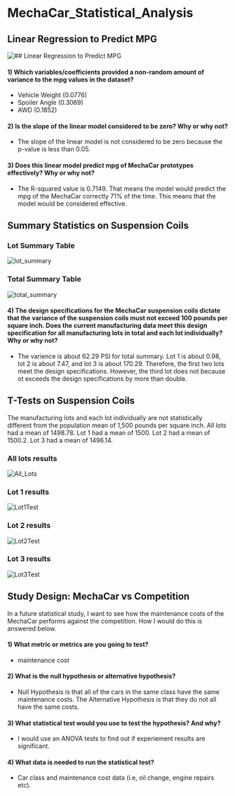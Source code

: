 # MechaCar_Statistical_Analysis

## Linear Regression to Predict MPG

![## Linear Regression to Predict MPG](https://user-images.githubusercontent.com/107209737/190477429-a5b830a1-a565-407b-933f-2a78e1f312f4.png)

#### 1) Which variables/coefficients provided a non-random amount of variance to the mpg values in the dataset?
- Vehicle Weight (0.0776)
- Spoiler Angle (0.3069)
- AWD (0.1852)
#### 2) Is the slope of the linear model considered to be zero? Why or why not?
- The slope of the linear model is not considered to be zero because the p-value is less than 0.05.
#### 3) Does this linear model predict mpg of MechaCar prototypes effectively? Why or why not?
- The R-squared value is 0.7149. That means the model would predict the mpg of the MechaCar correctly 71% of the time. This means that the             model would be considered effective.

## Summary Statistics on Suspension Coils
### Lot Summary Table
![lot_summary](https://user-images.githubusercontent.com/107209737/190483643-d72c9107-b6da-474c-b2e8-ef46a3eb9848.png)

### Total Summary Table
![total_summary](https://user-images.githubusercontent.com/107209737/190483654-ed8d333c-9708-4e83-b845-3713851f026f.png)

#### 4) The design specifications for the MechaCar suspension coils dictate that the variance of the suspension coils must not exceed 100 pounds per square inch. Does the current manufacturing data meet this design specification for all manufacturing lots in total and each lot individually? Why or why not?
- The varience is about 62.29 PSI for total summary. Lot 1 is about 0.98, lot 2 is about 7.47, and lot 3 is about 170.29. Therefore, the first two lots meet the design specifications. However, the third lot does not because ot exceeds the design specifications by more than double.

## T-Tests on Suspension Coils
The manufacturing lots and each lot individually are not statistically different from the population mean of 1,500 pounds per square inch. All lots had a mean of 1498.78. Lot 1 had a mean of 1500. Lot 2 had a mean of 1500.2. Lot 3 had a mean of 1496.14. 

### All lots results
![All_Lots](https://user-images.githubusercontent.com/107209737/190486913-119bcf6a-7426-4ae5-9c55-baf095583e0c.png)

### Lot 1 results
![Lot1Test](https://user-images.githubusercontent.com/107209737/190486916-2e6c1e13-7517-426e-9719-4db8caa01bbf.png)

### Lot 2 results
![Lot2Test](https://user-images.githubusercontent.com/107209737/190486918-0b9c5fd2-ef83-404d-be6c-543cbccdb905.png)

### Lot 3 results
![Lot3Test](https://user-images.githubusercontent.com/107209737/190486921-9db0a884-f556-4029-be1e-43d2f5c2cf00.png)

## Study Design: MechaCar vs Competition
In a future statistical study, I want to see how the maintenance costs of the MechaCar performs against the competition. How I would do this is answered below.
#### 1) What metric or metrics are you going to test?
- maintenance cost
#### 2) What is the null hypothesis or alternative hypothesis?
- Null Hypothesis is that all of the cars in the same class have the same maintenance costs. The Alternative Hypothesis is that they do not all have the same costs.
#### 3) What statistical test would you use to test the hypothesis? And why?
- I would use an ANOVA tests to find out if experiement results are significant. 
#### 4) What data is needed to run the statistical test?
- Car class and maintenance cost data (i.e, oil change, engine repairs etc).

